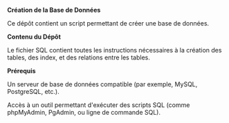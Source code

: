 **Création de la Base de Données**

Ce dépôt contient un script permettant de créer une base de données.

**Contenu du Dépôt**

Le fichier SQL contient toutes les instructions nécessaires à la création des tables, des index, et des relations entre les tables.

**Prérequis**

Un serveur de base de données compatible (par exemple, MySQL, PostgreSQL, etc.).

Accès à un outil permettant d'exécuter des scripts SQL (comme phpMyAdmin, PgAdmin, ou ligne de commande SQL).
